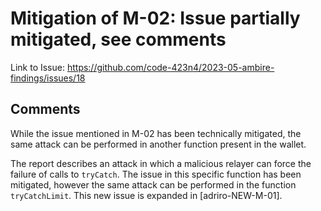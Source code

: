 # Mitigation of M-02: Issue partially mitigated, see comments

Link to Issue: https://github.com/code-423n4/2023-05-ambire-findings/issues/18

## Comments

While the issue mentioned in M-02 has been technically mitigated, the same attack can be performed in another function present in the wallet.

The report describes an attack in which a malicious relayer can force the failure of calls to `tryCatch`. The issue in this specific function has been mitigated, however the same attack can be performed in the function `tryCatchLimit`. This new issue is expanded in [adriro-NEW-M-01].
